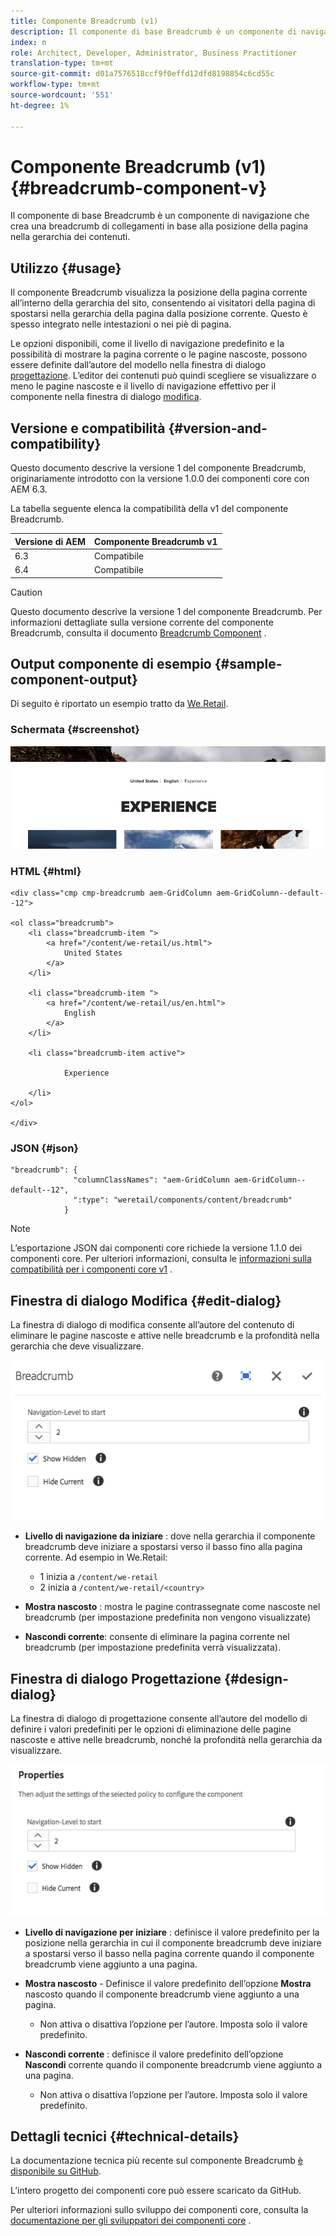 ```yaml
---
title: Componente Breadcrumb (v1)
description: Il componente di base Breadcrumb è un componente di navigazione che crea una breadcrumb di collegamenti in base alla posizione della pagina nella gerarchia dei contenuti.
index: n
role: Architect, Developer, Administrator, Business Practitioner
translation-type: tm+mt
source-git-commit: d01a7576518ccf9f0effd12dfd8198854c6cd55c
workflow-type: tm+mt
source-wordcount: '551'
ht-degree: 1%

---
```



# Componente Breadcrumb (v1) {#breadcrumb-component-v}

Il componente di base Breadcrumb è un componente di navigazione che crea una breadcrumb di collegamenti in base alla posizione della pagina nella gerarchia dei contenuti.

## Utilizzo {#usage}

Il componente Breadcrumb visualizza la posizione della pagina corrente all’interno della gerarchia del sito, consentendo ai visitatori della pagina di spostarsi nella gerarchia della pagina dalla posizione corrente. Questo è spesso integrato nelle intestazioni o nei piè di pagina.

Le opzioni disponibili, come il livello di navigazione predefinito e la possibilità di mostrare la pagina corrente o le pagine nascoste, possono essere definite dall’autore del modello nella finestra di dialogo [progettazione](#design-dialog). L’editor dei contenuti può quindi scegliere se visualizzare o meno le pagine nascoste e il livello di navigazione effettivo per il componente nella finestra di dialogo [modifica](#edit-dialog).

## Versione e compatibilità {#version-and-compatibility}

Questo documento descrive la versione 1 del componente Breadcrumb, originariamente introdotto con la versione 1.0.0 dei componenti core con AEM 6.3.

La tabella seguente elenca la compatibilità della v1 del componente Breadcrumb.

| Versione di AEM | Componente Breadcrumb v1 |
|--- |--- |
| 6.3 | Compatibile |
| 6.4 | Compatibile |

>[!CAUTION]
>
>Questo documento descrive la versione 1 del componente Breadcrumb.
>Per informazioni dettagliate sulla versione corrente del componente Breadcrumb, consulta il documento [Breadcrumb Component](/help/components/breadcrumb.md) .

## Output componente di esempio {#sample-component-output}

Di seguito è riportato un esempio tratto da [We.Retail](https://helpx.adobe.com/experience-manager/6-4/sites/developing/using/we-retail.html).

### Schermata {#screenshot}

![](/help/assets/chlimage_1-33.png)

### HTML {#html}

```
<div class="cmp cmp-breadcrumb aem-GridColumn aem-GridColumn--default--12">

<ol class="breadcrumb">
    <li class="breadcrumb-item ">
        <a href="/content/we-retail/us.html">
            United States
        </a>
    </li>

    <li class="breadcrumb-item ">
        <a href="/content/we-retail/us/en.html">
            English
        </a>
    </li>

    <li class="breadcrumb-item active">
        
            Experience
        
    </li>
</ol>
 
</div>
```

### JSON {#json}

```
"breadcrumb": {
              "columnClassNames": "aem-GridColumn aem-GridColumn--default--12",
              ":type": "weretail/components/content/breadcrumb"
            }
```

>[!NOTE]
>
>L’esportazione JSON dai componenti core richiede la versione 1.1.0 dei componenti core. Per ulteriori informazioni, consulta le [informazioni sulla compatibilità per i componenti core v1](/help/versions.md) .

## Finestra di dialogo Modifica {#edit-dialog}

La finestra di dialogo di modifica consente all’autore del contenuto di eliminare le pagine nascoste e attive nelle breadcrumb e la profondità nella gerarchia che deve visualizzare.

![](/help/assets/chlimage_1-34.png)

* **Livello di navigazione da iniziare** : dove nella gerarchia il componente breadcrumb deve iniziare a spostarsi verso il basso fino alla pagina corrente. Ad esempio in We.Retail:

   * 1 inizia a `/content/we-retail`
   * 2 inizia a `/content/we-retail/<country>`

* **Mostra nascosto** : mostra le pagine contrassegnate come nascoste nel breadcrumb (per impostazione predefinita non vengono visualizzate)
* **Nascondi corrente**: consente di eliminare la pagina corrente nel breadcrumb (per impostazione predefinita verrà visualizzata).

## Finestra di dialogo Progettazione {#design-dialog}

La finestra di dialogo di progettazione consente all’autore del modello di definire i valori predefiniti per le opzioni di eliminazione delle pagine nascoste e attive nelle breadcrumb, nonché la profondità nella gerarchia da visualizzare.

![](/help/assets/chlimage_1-35.png)

* **Livello di navigazione per iniziare** : definisce il valore predefinito per la posizione nella gerarchia in cui il componente breadcrumb deve iniziare a spostarsi verso il basso nella pagina corrente quando il componente breadcrumb viene aggiunto a una pagina.
* **Mostra nascosto**  - Definisce il valore predefinito dell’opzione  **Mostra** nascosto quando il componente breadcrumb viene aggiunto a una pagina.

   * Non attiva o disattiva l’opzione per l’autore. Imposta solo il valore predefinito.

* **Nascondi corrente** : definisce il valore predefinito dell’opzione  **Nascondi** corrente quando il componente breadcrumb viene aggiunto a una pagina.

   * Non attiva o disattiva l’opzione per l’autore. Imposta solo il valore predefinito.

## Dettagli tecnici {#technical-details}

La documentazione tecnica più recente sul componente Breadcrumb [è disponibile su GitHub](https://github.com/adobe/aem-core-wcm-components/tree/master/content/src/content/jcr_root/apps/core/wcm/components/breadcrumb/v1/breadcrumb).

L’intero progetto dei componenti core può essere scaricato da GitHub.

Per ulteriori informazioni sullo sviluppo dei componenti core, consulta la [documentazione per gli sviluppatori dei componenti core](/help/developing/overview.md) .
